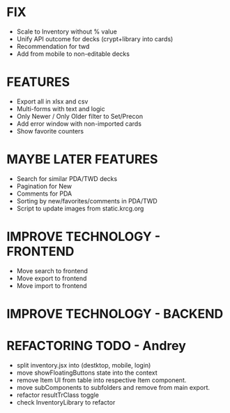 # FIX
- Scale to Inventory without % value
- Unify API outcome for decks (crypt+library into cards)
- Recommendation for twd
- Add from mobile to non-editable decks

# FEATURES
- Export all in xlsx and csv
- Multi-forms with text and logic
- Only Newer / Only Older filter to Set/Precon
- Add error window with non-imported cards
- Show favorite counters

# MAYBE LATER FEATURES
- Search for similar PDA/TWD decks
- Pagination for New
- Comments for PDA
- Sorting by new/favorites/comments in PDA/TWD
- Script to update images from static.krcg.org

# IMPROVE TECHNOLOGY - FRONTEND
- Move search to frontend
- Move export to frontend
- Move import to frontend

# IMPROVE TECHNOLOGY - BACKEND

# REFACTORING TODO - Andrey
- split inventory.jsx into (destktop, mobile, login)
- move showFloatingButtons state into the context
- remove Item UI from table into respective Item component.
- move subComponents to subfolders and remove from main export.
- refactor resultTrClass toggle
- check InventoryLibrary to refactor
